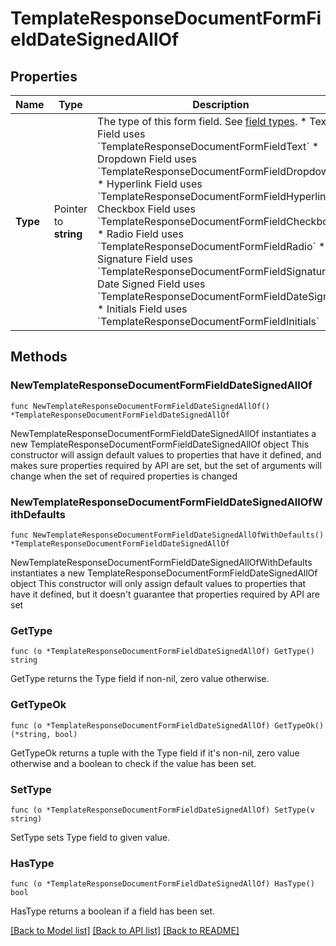 # TemplateResponseDocumentFormFieldDateSignedAllOf

## Properties

Name | Type | Description | Notes
------------ | ------------- | ------------- | -------------
**Type** | Pointer to **string** | The type of this form field. See [field types](/api/reference/constants/#field-types).  * Text Field uses &#x60;TemplateResponseDocumentFormFieldText&#x60; * Dropdown Field uses &#x60;TemplateResponseDocumentFormFieldDropdown&#x60; * Hyperlink Field uses &#x60;TemplateResponseDocumentFormFieldHyperlink&#x60; * Checkbox Field uses &#x60;TemplateResponseDocumentFormFieldCheckbox&#x60; * Radio Field uses &#x60;TemplateResponseDocumentFormFieldRadio&#x60; * Signature Field uses &#x60;TemplateResponseDocumentFormFieldSignature&#x60; * Date Signed Field uses &#x60;TemplateResponseDocumentFormFieldDateSigned&#x60; * Initials Field uses &#x60;TemplateResponseDocumentFormFieldInitials&#x60; | [optional] [default to "date_signed"]

## Methods

### NewTemplateResponseDocumentFormFieldDateSignedAllOf

`func NewTemplateResponseDocumentFormFieldDateSignedAllOf() *TemplateResponseDocumentFormFieldDateSignedAllOf`

NewTemplateResponseDocumentFormFieldDateSignedAllOf instantiates a new TemplateResponseDocumentFormFieldDateSignedAllOf object
This constructor will assign default values to properties that have it defined,
and makes sure properties required by API are set, but the set of arguments
will change when the set of required properties is changed

### NewTemplateResponseDocumentFormFieldDateSignedAllOfWithDefaults

`func NewTemplateResponseDocumentFormFieldDateSignedAllOfWithDefaults() *TemplateResponseDocumentFormFieldDateSignedAllOf`

NewTemplateResponseDocumentFormFieldDateSignedAllOfWithDefaults instantiates a new TemplateResponseDocumentFormFieldDateSignedAllOf object
This constructor will only assign default values to properties that have it defined,
but it doesn't guarantee that properties required by API are set

### GetType

`func (o *TemplateResponseDocumentFormFieldDateSignedAllOf) GetType() string`

GetType returns the Type field if non-nil, zero value otherwise.

### GetTypeOk

`func (o *TemplateResponseDocumentFormFieldDateSignedAllOf) GetTypeOk() (*string, bool)`

GetTypeOk returns a tuple with the Type field if it's non-nil, zero value otherwise
and a boolean to check if the value has been set.

### SetType

`func (o *TemplateResponseDocumentFormFieldDateSignedAllOf) SetType(v string)`

SetType sets Type field to given value.

### HasType

`func (o *TemplateResponseDocumentFormFieldDateSignedAllOf) HasType() bool`

HasType returns a boolean if a field has been set.


[[Back to Model list]](../README.md#documentation-for-models) [[Back to API list]](../README.md#documentation-for-api-endpoints) [[Back to README]](../README.md)


